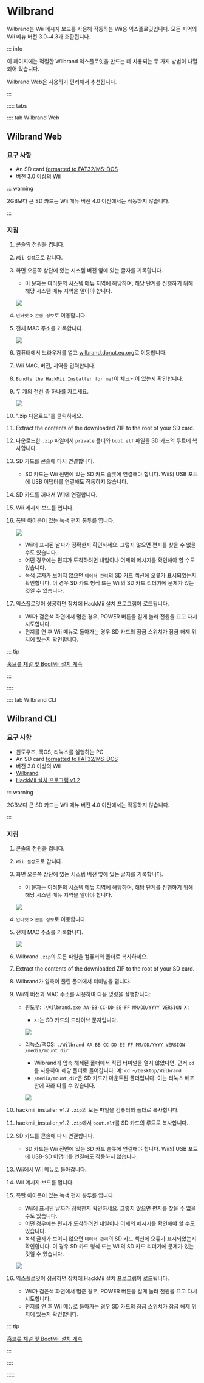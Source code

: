 # Wilbrand

Wilbrand는 Wii 메시지 보드를 사용해 작동하는 Wii용 익스플로잇입니다. 모든 지역의 Wii 메뉴 버전 3.0~4.3과 호환됩니다.

::: info

이 페이지에는 적절한 Wilbrand 익스플로잇을 만드는 데 사용되는 두 가지 방법이 나열되어 있습니다.

Wilbrand Web은 사용하기 편리해서 추천됩니다.

:::

::::: tabs

:::: tab Wilbrand Web

## Wilbrand Web

### 요구 사항

- An SD card [formatted to FAT32/MS-DOS](https://wiki.hacks.guide/wiki/Formatting_an_SD_card)
- 버전 3.0 이상의 Wii

::: warning

2GB보다 큰 SD 카드는 Wii 메뉴 버전 4.0 이전에서는 작동하지 않습니다.

:::

### 지침

1. 콘솔의 전원을 켭니다.

2. `Wii 설정`으로 갑니다.

3. 화면 오른쪽 상단에 있는 시스템 버전 옆에 있는 글자를 기록합니다.

   - 이 문자는 여러분의 시스템 메뉴 지역에 해당하며, 해당 단계를 진행하기 위해 해당 시스템 메뉴 지역을 알아야 합니다.

   ![](/images/wii/SystemMenuVersion.png)

4. `인터넷` > `콘솔 정보`로 이동합니다.

5. 전체 MAC 주소를 기록합니다.

   ![](/images/wii/MacAddress.png)

6. 컴퓨터에서 브라우저를 열고 [wilbrand.donut.eu.org](https://wilbrand.donut.eu.org/)로 이동합니다.

7. Wii MAC, 버전, 지역을 입력합니다.

8. `Bundle the HackMii Installer for me!`이 체크되어 있는지 확인합니다.

9. 두 개의 전선 중 하나를 자르세요.

   ![](/images/exploits/wilbrand/web.png)

10. ".zip 다운로드"를 클릭하세요.

11. Extract the contents of the downloaded ZIP to the root of your SD card.

12. 다운로드한 `.zip` 파일에서 `private` 폴더와 `boot.elf` 파일을 SD 카드의 루트에 복사합니다.

13. SD 카드를 콘솔에 다시 연결합니다.
    - SD 카드는 Wii 전면에 있는 SD 카드 슬롯에 연결해야 합니다. Wii의 USB 포트에 USB 어댑터를 연결해도 작동하지 않습니다.

14. SD 카드를 꺼내서 Wii에 연결합니다.

15. Wii 메시지 보드를 엽니다.

16. 폭탄 아이콘이 있는 녹색 편지 봉투를 엽니다.

    ![](/images/exploits/wilbrand/msgboard.png)

    - Wii에 표시된 날짜가 정확한지 확인하세요. 그렇지 않으면 편지를 찾을 수 없을 수도 있습니다.
    - 어떤 경우에는 편지가 도착하려면 내일이나 어제의 메시지를 확인해야 할 수도 있습니다.
    - 녹색 글자가 보이지 않으면 `데이터 관리`의 SD 카드 섹션에 오류가 표시되었는지 확인합니다. 이 경우 SD 카드 형식 또는 Wii의 SD 카드 리더기에 문제가 있는 것일 수 있습니다.

17. 익스플로잇이 성공하면 장치에 HackMii 설치 프로그램이 로드됩니다.
    - Wii가 검은색 화면에서 멈춘 경우, POWER 버튼을 길게 눌러 전원을 끄고 다시 시도합니다.
    - 편지를 연 후 Wii 메뉴로 돌아가는 경우 SD 카드의 잠금 스위치가 잠금 해제 위치에 있는지 확인합니다.

::: tip

[홈브류 채널 및 BootMii 설치 계속](hbc)

:::

::::

:::: tab Wilbrand CLI

## Wilbrand CLI

### 요구 사항

- 윈도우즈, 맥OS, 리눅스를 실행하는 PC
- An SD card [formatted to FAT32/MS-DOS](https://wiki.hacks.guide/wiki/Formatting_an_SD_card)
- 버전 3.0 이상의 Wii
- [Wilbrand](https://static.wiidatabase.de/Wilbrand.zip)
- [HackMii 설치 프로그램 v1.2](https://bootmii.org/download/)

::: warning

2GB보다 큰 SD 카드는 Wii 메뉴 버전 4.0 이전에서는 작동하지 않습니다.

:::

### 지침

1. 콘솔의 전원을 켭니다.

2. `Wii 설정`으로 갑니다.

3. 화면 오른쪽 상단에 있는 시스템 버전 옆에 있는 글자를 기록합니다.

   - 이 문자는 여러분의 시스템 메뉴 지역에 해당하며, 해당 단계를 진행하기 위해 해당 시스템 메뉴 지역을 알아야 합니다.

   ![](/images/wii/SystemMenuVersion.png)

4. `인터넷` > `콘솔 정보`로 이동합니다.

5. 전체 MAC 주소를 기록합니다.

   ![](/images/wii/MacAddress.png)

6. Wilbrand `.zip`의 모든 파일을 컴퓨터의 폴더로 복사하세요.

7. Extract the contents of the downloaded ZIP to the root of your SD card.

8. Wilbrand가 압축이 풀린 폴더에서 터미널을 엽니다.

9. Wii의 버전과 MAC 주소를 사용하여 다음 명령을 실행합니다:

   - 윈도우: `.\Wilbrand.exe AA-BB-CC-DD-EE-FF MM/DD/YYYY VERSION X:`

     - `X:`는 SD 카드의 드라이브 문자입니다.

     ![](/images/exploits/wilbrand/windows.png)

   - 리눅스/맥OS: `./Wilbrand AA-BB-CC-DD-EE-FF MM/DD/YYYY VERSION /media/mount_dir`

     - Wilbrand가 압축 해제된 폴더에서 직접 터미널을 열지 않았다면, 먼저 `cd`를 사용하여 해당 폴더로 들어갑니다. 예: `cd ~/Desktop/Wilbrand`
     - `/media/mount_dir`은 SD 카드가 마운트된 폴더입니다. 이는 리눅스 배포판에 따라 다를 수 있습니다.

     ![](/images/exploits/wilbrand/linux.png)

10. hackmii_installer_v1.2 `.zip`의 모든 파일을 컴퓨터의 폴더로 복사합니다.

11. hackmii_installer_v1.2 `.zip`에서 `boot.elf`를 SD 카드의 루트로 복사합니다.

12. SD 카드를 콘솔에 다시 연결합니다.
    - SD 카드는 Wii 전면에 있는 SD 카드 슬롯에 연결해야 합니다. Wii의 USB 포트에 USB-SD 어댑터를 연결해도 작동하지 않습니다.

13. Wii에서 Wii 메뉴로 돌아갑니다.

14. Wii 메시지 보드를 엽니다.

15. 폭탄 아이콘이 있는 녹색 편지 봉투를 엽니다.

    - Wii에 표시된 날짜가 정확한지 확인하세요. 그렇지 않으면 편지를 찾을 수 없을 수도 있습니다.
    - 어떤 경우에는 편지가 도착하려면 내일이나 어제의 메시지를 확인해야 할 수도 있습니다.
    - 녹색 글자가 보이지 않으면 `데이터 관리`의 SD 카드 섹션에 오류가 표시되었는지 확인합니다. 이 경우 SD 카드 형식 또는 Wii의 SD 카드 리더기에 문제가 있는 것일 수 있습니다.

    ![](/images/exploits/wilbrand/msgboard.png)

16. 익스플로잇이 성공하면 장치에 HackMii 설치 프로그램이 로드됩니다.
    - Wii가 검은색 화면에서 멈춘 경우, POWER 버튼을 길게 눌러 전원을 끄고 다시 시도합니다.
    - 편지를 연 후 Wii 메뉴로 돌아가는 경우 SD 카드의 잠금 스위치가 잠금 해제 위치에 있는지 확인합니다.

::: tip

[홈브류 채널 및 BootMii 설치 계속](hbc)

:::

::::

:::::

